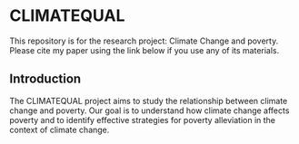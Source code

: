 # CLIMATEQUAL
This repository is for the research project: Climate Change and poverty. Please cite my paper using the link below if you use any of its materials.

## Introduction
The CLIMATEQUAL project aims to study the relationship between climate change and poverty. Our goal is to understand how climate change affects poverty and to identify effective strategies for poverty alleviation in the context of climate change.


